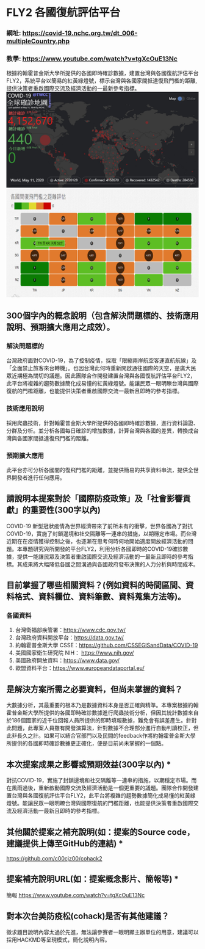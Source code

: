 # FLY2 各國復航評估平台
### 網址: https://covid-19.nchc.org.tw/dt_006-multipleCountry.php
### 教學: https://www.youtube.com/watch?v=tgXcOuE13Nc
根據約翰霍普金斯大學所提供的各國即時確診數據，建置台灣與各國復航評估平台FLY2，系統平台以簡易的紅黃綠燈號，標示台灣與各國家間抵達復飛門檻的距離, 提供決策者重啟國際交流及經濟活動的一最新參考指標。
![alt text](https://github.com/c00cjz00/cohack2/blob/master/fly3.jpg "Demo")
![alt text](https://github.com/c00cjz00/cohack2/blob/master/fly2.png "Demo")

## 300個字內的概念說明（包含解決問題標的、技術應用說明、預期擴大應用之成效）。

### 解決問題標的
台灣政府面對COVID-19，為了控制疫情，採取「限縮兩岸航空客運直航航線」及「全面禁止旅客來台轉機」。也因台灣此何時重新開啟通往國際的天空，是廣大民眾近期極為關切的議題。因此團隊合作開發建置台灣與各國復航評估平台FLY2，此平台將複雜的趨勢數據簡化成易懂的紅黃綠燈號。能讓民眾一眼明瞭台灣與國際復航的門檻距離，也能提供決策者重啟國際交流一最新且即時的參考指標。
### 技術應用說明
採用爬蟲技術，針對翰霍普金斯大學所提供的各國即時確診數據，進行資料論證、分群及分析。並分析各國每日確診的增加數據，計算台灣與各國的差異，轉換成台灣與各國家間抵達復飛門檻的距離。
### 預期擴大應用
此平台亦可分析各國間的復飛門檻的距離，並提供簡易的共享資料串流，提供全世界開發者進行任何應用。

## 請說明本提案對於「國際防疫政策」及「社會影響貢獻」的重要性(300字以內)
COVID-19 新型冠狀疫情為世界經濟帶來了前所未有的衝擊，世界各國為了對抗COVID-19，實施了封鎖邊境和社交隔離等一連串的措施，以期穩定市場。而台灣近期在在疫情獲得控制之後，也逐漸在思考何時何地開始適度開放經濟活動的問題。本專題研究與所開發的平台FLY2，利用分析各國即時的COVID-19確診數據，提供一能讓民眾及決策者重啟國際交流及經濟活動的一最新且即時的參考指標。其成果將大幅降低各國之間溝通與各國政府發布決策的人力分析與時間成本。

## 目前掌握了哪些相關資料？(例如資料的時間區間、資料格式、資料欄位、資料筆數、資料蒐集方法等)。
### 各國資料
1. 台灣衛福部疾管署：https://www.cdc.gov.tw/
2. 台灣政府資料開放平台：https://data.gov.tw/
3. 約翰霍普金斯大學 CSSE：https://github.com/CSSEGISandData/COVID-19
4. 美國國家衛生研究院 NIH： https://www.nih.gov/
5. 美國政府開放資料：https://www.data.gov/
6. 歐盟資料平台：https://www.europeandataportal.eu/

## 是解決方案所需之必要資料，但尚未掌握的資料？
大數據分析，其最重要的根本乃是數據資料本身是否正確與精準。本專案根據約翰霍普金斯大學所提供的各國即時確診數據進行爬蟲技術分析，但因其統計數據來自於186個國家的近千位回報人員所提供的即時填報數據，難免會有誤差產生。針對此問題，此專案人員雖有開發演算法，針對數據不合理部分進行自動判讀校正，但此非長久之計。如果可以結合官部門以及民間的feedback作將約翰霍普金斯大學所提供的各國即時確診數據更正確化，便是目前尚未掌握的一個點。

## 本次提案成果之影響或預期效益(300字以內) *
對抗COVID-19，實施了封鎖邊境和社交隔離等一連串的措施，以期穩定市場。而在風雨過後，重新啟動國際交流及經濟活動是一個更重要的議題。團隊合作開發建置台灣與各國復航評估平台FLY2，此平台將複雜的趨勢數據簡化成易懂的紅黃綠燈號。能讓民眾一眼明瞭台灣與國際復航的門檻距離，也能提供決策者重啟國際交流及經濟活動一最新且即時的參考指標。

## 其他關於提案之補充說明(如：提案的Source code，建議提供上傳至GitHub的連結) *
https://github.com/c00cjz00/cohack2

## 提案補充說明URL(如：提案概念影片、簡報等) *
簡報
https://www.youtube.com/watch?v=tgXcOuE13Nc

## 對本次台美防疫松(cohack)是否有其他建議？
徵求題目說明內容太過於先進，無法讓參賽者一眼明顯主辦單位的用意，建議可以採用HACKMD等呈現模式，簡化說明內容。


